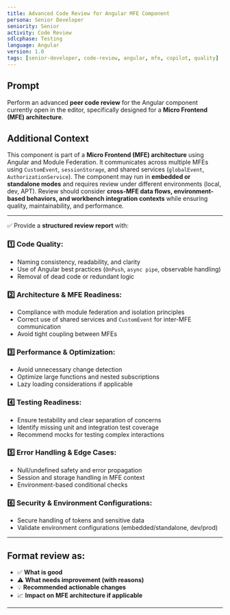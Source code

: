 ```yaml
---
title: Advanced Code Review for Angular MFE Component
persona: Senior Developer
seniority: Senior
activity: Code Review
sdlcphase: Testing
language: Angular
version: 1.0
tags: [senior-developer, code-review, angular, mfe, copilot, quality]
---
```


## Prompt

Perform an advanced **peer code review** for the Angular component currently open in the editor, specifically designed for a **Micro Frontend (MFE) architecture**.

## Additional Context

This component is part of a **Micro Frontend (MFE) architecture** using Angular and Module Federation. It communicates across multiple MFEs using `CustomEvent`, `sessionStorage`, and shared services (`globalEvent`, `AuthorizationService`). The component may run in **embedded or standalone modes** and requires review under different environments (local, dev, APT). Review should consider **cross-MFE data flows, environment-based behaviors, and workbench integration contexts** while ensuring quality, maintainability, and performance.

---

✅ Provide a **structured review report** with:

### 1️⃣ **Code Quality:**
- Naming consistency, readability, and clarity
- Use of Angular best practices (`OnPush`, `async pipe`, observable handling)
- Removal of dead code or redundant logic

### 2️⃣ **Architecture & MFE Readiness:**
- Compliance with module federation and isolation principles
- Correct use of shared services and `CustomEvent` for inter-MFE communication
- Avoid tight coupling between MFEs

### 3️⃣ **Performance & Optimization:**
- Avoid unnecessary change detection
- Optimize large functions and nested subscriptions
- Lazy loading considerations if applicable

### 4️⃣ **Testing Readiness:**
- Ensure testability and clear separation of concerns
- Identify missing unit and integration test coverage
- Recommend mocks for testing complex interactions

### 5️⃣ **Error Handling & Edge Cases:**
- Null/undefined safety and error propagation
- Session and storage handling in MFE context
- Environment-based conditional checks

### 6️⃣ **Security & Environment Configurations:**
- Secure handling of tokens and sensitive data
- Validate environment configurations (embedded/standalone, dev/prod)

---

## Format review as:
- ✅ **What is good**
- ⚠️ **What needs improvement (with reasons)**
- 💡 **Recommended actionable changes**
- 📈 **Impact on MFE architecture if applicable**

---



